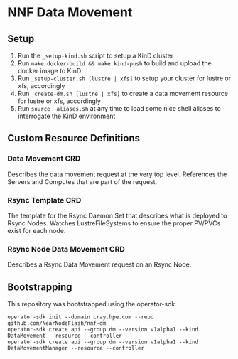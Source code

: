 # NNF Data Movement

## Setup

1. Run the `_setup-kind.sh` script to setup a KinD cluster
2. Run `make docker-build && make kind-push` to build and upload the docker image to KinD
3. Run `_setup-cluster.sh [lustre | xfs]` to setup your cluster for lustre or xfs, accordingly
4. Run `_create-dm.sh [lustre | xfs]` to create a data movement resource for lustre or xfs, accordingly
5. Run `source _aliases.sh` at any time to load some nice shell aliases to interrogate the KinD environment

## Custom Resource Definitions

### Data Movement CRD

Describes the data movement request at the very top level. References the Servers and Computes that are part of the request.

### Rsync Template CRD

The template for the Rsync Daemon Set that describes what is deployed to Rsync Nodes. Watches LustreFileSystems to ensure the proper PV/PVCs exist for each node.

### Rsync Node Data Movement CRD

Describes a Rsync Data Movement request on an Rsync Node.

## Bootstrapping

This repository was bootstrapped using the operator-sdk

```
operator-sdk init --domain cray.hpe.com --repo github.com/NearNodeFlash/nnf-dm
operator-sdk create api --group dm --version v1alpha1 --kind DataMovement --resource --controller
operator-sdk create api --group dm --version v1alpha1 --kind DataMovementManager --resource --controller

```

